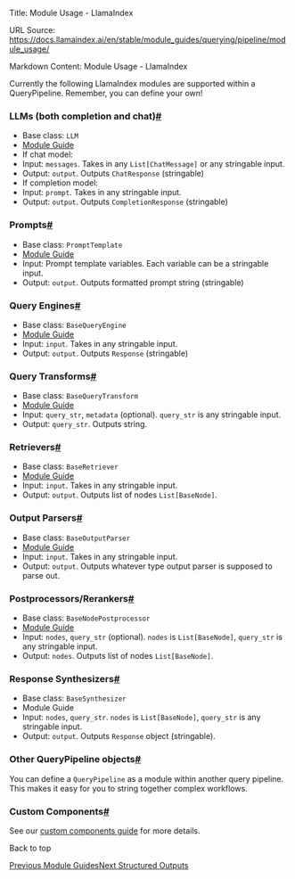 Title: Module Usage - LlamaIndex

URL Source: https://docs.llamaindex.ai/en/stable/module_guides/querying/pipeline/module_usage/

Markdown Content:
Module Usage - LlamaIndex


Currently the following LlamaIndex modules are supported within a QueryPipeline. Remember, you can define your own!

### LLMs (both completion and chat)[#](https://docs.llamaindex.ai/en/stable/module_guides/querying/pipeline/module_usage/#llms-both-completion-and-chat "Permanent link")

*   Base class: `LLM`
*   [Module Guide](https://docs.llamaindex.ai/en/stable/module_guides/models/llms/)
*   If chat model:
*   Input: `messages`. Takes in any `List[ChatMessage]` or any stringable input.
*   Output: `output`. Outputs `ChatResponse` (stringable)
*   If completion model:
*   Input: `prompt`. Takes in any stringable input.
*   Output: `output`. Outputs `CompletionResponse` (stringable)

### Prompts[#](https://docs.llamaindex.ai/en/stable/module_guides/querying/pipeline/module_usage/#prompts "Permanent link")

*   Base class: `PromptTemplate`
*   [Module Guide](https://docs.llamaindex.ai/en/stable/module_guides/models/prompts/)
*   Input: Prompt template variables. Each variable can be a stringable input.
*   Output: `output`. Outputs formatted prompt string (stringable)

### Query Engines[#](https://docs.llamaindex.ai/en/stable/module_guides/querying/pipeline/module_usage/#query-engines "Permanent link")

*   Base class: `BaseQueryEngine`
*   [Module Guide](https://docs.llamaindex.ai/en/stable/module_guides/deploying/query_engine/)
*   Input: `input`. Takes in any stringable input.
*   Output: `output`. Outputs `Response` (stringable)

### Query Transforms[#](https://docs.llamaindex.ai/en/stable/module_guides/querying/pipeline/module_usage/#query-transforms "Permanent link")

*   Base class: `BaseQueryTransform`
*   [Module Guide](https://docs.llamaindex.ai/en/stable/optimizing/advanced_retrieval/query_transformations/)
*   Input: `query_str`, `metadata` (optional). `query_str` is any stringable input.
*   Output: `query_str`. Outputs string.

### Retrievers[#](https://docs.llamaindex.ai/en/stable/module_guides/querying/pipeline/module_usage/#retrievers "Permanent link")

*   Base class: `BaseRetriever`
*   [Module Guide](https://docs.llamaindex.ai/en/stable/module_guides/querying/retriever/)
*   Input: `input`. Takes in any stringable input.
*   Output: `output`. Outputs list of nodes `List[BaseNode]`.

### Output Parsers[#](https://docs.llamaindex.ai/en/stable/module_guides/querying/pipeline/module_usage/#output-parsers "Permanent link")

*   Base class: `BaseOutputParser`
*   [Module Guide](https://docs.llamaindex.ai/en/stable/module_guides/querying/structured_outputs/output_parser/)
*   Input: `input`. Takes in any stringable input.
*   Output: `output`. Outputs whatever type output parser is supposed to parse out.

### Postprocessors/Rerankers[#](https://docs.llamaindex.ai/en/stable/module_guides/querying/pipeline/module_usage/#postprocessorsrerankers "Permanent link")

*   Base class: `BaseNodePostprocessor`
*   [Module Guide](https://docs.llamaindex.ai/en/stable/module_guides/querying/node_postprocessors/)
*   Input: `nodes`, `query_str` (optional). `nodes` is `List[BaseNode]`, `query_str` is any stringable input.
*   Output: `nodes`. Outputs list of nodes `List[BaseNode]`.

### Response Synthesizers[#](https://docs.llamaindex.ai/en/stable/module_guides/querying/pipeline/module_usage/#response-synthesizers "Permanent link")

*   Base class: `BaseSynthesizer`
*   Module Guide
*   Input: `nodes`, `query_str`. `nodes` is `List[BaseNode]`, `query_str` is any stringable input.
*   Output: `output`. Outputs `Response` object (stringable).

### Other QueryPipeline objects[#](https://docs.llamaindex.ai/en/stable/module_guides/querying/pipeline/module_usage/#other-querypipeline-objects "Permanent link")

You can define a `QueryPipeline` as a module within another query pipeline. This makes it easy for you to string together complex workflows.

### Custom Components[#](https://docs.llamaindex.ai/en/stable/module_guides/querying/pipeline/module_usage/#custom-components "Permanent link")

See our [custom components guide](https://docs.llamaindex.ai/en/stable/module_guides/querying/pipeline/usage_pattern/#defining-a-custom-query-component) for more details.

Back to top

[Previous Module Guides](https://docs.llamaindex.ai/en/stable/module_guides/querying/pipeline/modules/)[Next Structured Outputs](https://docs.llamaindex.ai/en/stable/module_guides/querying/structured_outputs/)

